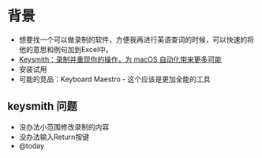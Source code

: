# 背景
- 想要找一个可以做录制的软件，方便我再进行英语查词的时候，可以快速的将他的意思和例句加到Excel中。
- [Keysmith：录制并重现你的操作，为 macOS 自动化带来更多可能](https://sspai.com/post/64173)
- 安装试用
- 可能的竞品：Keyboard Maestro - 这个应该是更加全能的工具
## keysmith 问题
- 没办法小范围修改录制的内容
- 没办法输入Return按键
- @today
